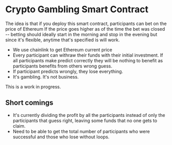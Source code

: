 # Crypto Gambling Smart Contract

The idea is that if you deploy this smart contract, participants can bet on the price of Ethereum
If the price goes higher as of the time the bet was closed -- betting should ideally start in the morning and stop in the evening but since it's flexible, anytime that's specified is will work.
- We use chainlink to get Ethereum current price
- Every participant can withraw their funds with their initial investment. If all participants make predict correctly they will be nothing to benefit as participants benefits from others wrong guess.
- If participant predicts wrongly, they lose everything.
- It's gambling. It's not business.

This is a work in progress. 

## Short comings
- It's currently dividing the profit by all the participants instead of only the participants that guess right, leaving some funds that no one gets to claim.
- Need to be able to get the total number of participants who were successful and those who lose without loops.